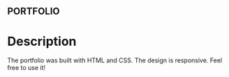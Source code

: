 ## PORTFOLIO

# Description
The portfolio was built with HTML and CSS. The design is responsive. Feel free to use it!

